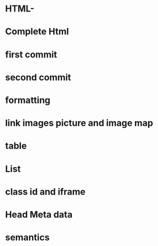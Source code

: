 # HTML-
# Complete Html
# first commit 
# second commit
# formatting
# link images picture and image map
# table
# List
# class id and iframe
# Head Meta data
# semantics
